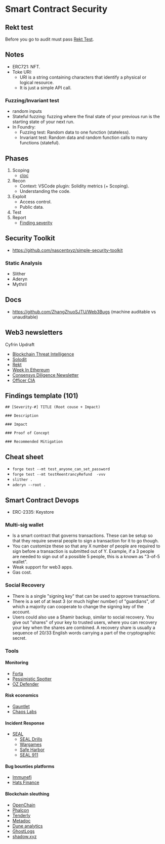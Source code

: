 # Smart Contract Security

## Rekt test
Before you go to audit must pass [Rekt Test](https://blog.trailofbits.com/2023/08/14/can-you-pass-the-rekt-test/).

## Notes
* ERC721: NFT.
* Toke URI:
  - URI is a string containing characters that identify a physical or logical resource. 
  - It is just a simple API call.

### Fuzzing/Invariant test
* random inputs
* Stateful fuzzing: fuzzing where the final state of your previous run is the starting state of your next run.
* In Foundry:
  - Fuzzing test: Random data to one function (stateless).
  - Invariant test: Random data and random function calls to many functions (stateful).

## Phases

1. Scoping
   * [cloc](https://github.com/AlDanial/cloc)
2. Recon
   * Context: VSCode plugin: Solidity metrics (+ Scoping).
   * Understanding the code.
3. Exploit
   * Access control.
   * Public data.
4. Test
5. Report
   * [Finding severity](https://docs.codehawks.com/hawks-auditors/how-to-evaluate-a-finding-severity)

## Security Toolkit
* https://github.com/nascentxyz/simple-security-toolkit

### Static Analysis
* Slither
* Aderyn
* Mythril

## Docs
* https://github.com/ZhangZhuoSJTU/Web3Bugs (machine auditable vs unauditable)

## Web3 newsletters

Cyfrin Updraft
* [Blockchain Threat Intelligence](https://newsletter.blockthreat.io/)
* [Solodit](https://solodit.xyz/)
* [Rekt](https://rekt.news/)
* [Week In Ethereum](https://weekinethereumnews.com/)
* [Consensys Diligence Newsletter](https://consensys.io/diligence/newsletter/)
* [Officer CIA](https://officercia.mirror.xyz/)

## Findings template (101)

```
## [Severity-#] TITLE (Root couse + Impact)

### Description

### Impact

### Proof of Concept

### Recommended Mitigation

```

## Cheat sheet

* `forge test --mt test_anyone_can_set_password`
* `forge test --mt testReentrancyRefund  -vvv`
* `slither .`
* `aderyn --root .`

## Smart Contract Devops

* ERC-2335: Keystore

### Multi-sig wallet

* Is a smart contract that governs transactions. These can be setup so that they require several people to sign a transaction for it to go though.
* You can customize these so that any X number of people are required to sign before a transaction is submitted out of Y. Example, if a 3 people are needed to sign out of a possible 5 people, this is a known as "3-of-5 wallet".
* Weak support for web3 apps.
* Gas cost.

### Social Recovery

* There is a single "signing key" that can be used to approve transactions.
* There is a set of at least 3 (or much higher number) of "guardians", of which a majority can cooperate to change the signing key of the account.
* Users could also use a Shamir backup, similar to social recovery. You give out "shares" of your key to trusted users, where you can recovery your key  when the shares are combined. A recovery share is usually a sequence of 20/33 English words carrying a part of the cryptographic secret.

### Tools

#### Monitoring

- [Forta](https://www.youtube.com/watch?v=42RcaQ8YTzQ)
- [Pessimistic Spotter](https://spotter.pessimistic.io/#form)
- [OZ Defender](https://defender.openzeppelin.com/#/sentinel)

#### Risk economics

- [Gauntlet](https://www.gauntlet.xyz/)
- [Chaos Labs](https://chaoslabs.xyz/)

#### Incident Response

- [SEAL](https://form.typeform.com/to/jJoH2ktE?typeform-source=securityalliance.org)
  - [SEAL Drills](https://securityalliance.notion.site/Live-Scenario-Documentation-520e7db48e2143f7bc41b729fb219996)
  - [Wargames](https://form.typeform.com/to/jJoH2ktE?typeform-source=securityalliance.org)
  - [Safe Harbor](https://github.com/security-alliance/safe-harbor)
  - [SEAL 911](https://t.me/seal_911_bot)

#### Bug bounties platforms

- [Immunefi](https://immunefi.com/)
- [Hats Finance](https://hats.finance/)

#### Blockchain sleuthing

- [OpenChain](https://openchain.xyz/)
- [Phalcon](https://phalcon.xyz/)
- [Tenderly](https://tenderly.co/)
- [Metadoc](https://blocksec.com/metadock)
- [Dune analytics](https://dune.com/browse/dashboards)
- [GhostLogs](https://ghostlogs.xyz/)
- [shadow.xyz](https://www.shadow.xyz/)
